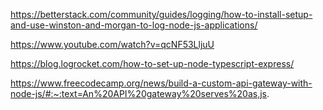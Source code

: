 https://betterstack.com/community/guides/logging/how-to-install-setup-and-use-winston-and-morgan-to-log-node-js-applications/

https://www.youtube.com/watch?v=qcNF53LljuU

https://blog.logrocket.com/how-to-set-up-node-typescript-express/

https://www.freecodecamp.org/news/build-a-custom-api-gateway-with-node-js/#:~:text=An%20API%20gateway%20serves%20as,js.
